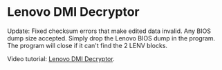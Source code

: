 # Lenovo DMI Decryptor

Update: Fixed checksum errors that make edited data invalid. Any BIOS dump size accepted. Simply drop the Lenovo BIOS dump in the program. The program will close if it can't find the 2 LENV blocks.

Video tutorial: [Lenovo DMI Decryptor](https://www.youtube.com/watch?v=mUXLHaK0CU8).
